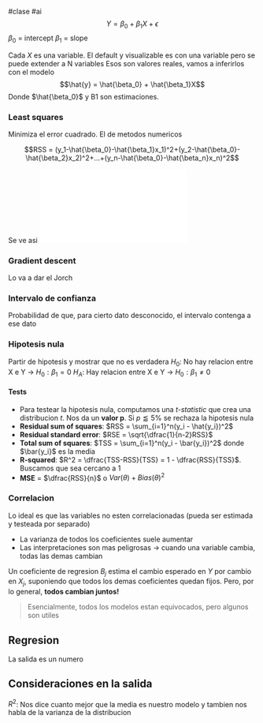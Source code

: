 #clase #ai 
$$Y = \beta_0 + \beta_1 X + \epsilon$$
$\beta_0$ = intercept
$\beta_1$ = slope

Cada $X$ es una variable. El default y visualizable es con una variable pero se puede extender a N variables
Esos son valores reales, vamos a inferirlos con el modelo
$$\hat{y} = \hat{\beta_0} + \hat{\beta_1}X$$
Donde $\hat{\beta_0}$ y B1 son estimaciones.

### Least squares
Minimiza el error cuadrado. El de metodos numericos

$$RSS = (y_1-\hat{\beta_0}-\hat{\beta_1}x_1)^2+(y_2-\hat{\beta_0}-\hat{\beta_2}x_2)^2+...+(y_n-\hat{\beta_0}-\hat{\beta_n}x_n)^2$$

Se ve asi ![asi](Slides-3.pdf#page=10)

### Gradient descent
Lo va a dar el Jorch

### Intervalo de confianza
Probabilidad de que, para cierto dato desconocido, el intervalo contenga a ese dato

### Hipotesis nula
Partir de hipotesis y mostrar que no es verdadera
$H_0:$ No hay relacion entre X e Y -> $H_0: \beta_1 = 0$
$H_A$: Hay relacion entre X e Y -> $H_0: \beta_1 \neq 0$

#### Tests
- Para testear la hipotesis nula, computamos una *t-statistic* que crea una distribucion *t*. Nos da un **valor p**. Si $p \lessapprox 5\%$ se rechaza la hipotesis nula
- **Residual sum of squares**: $RSS = \sum_{i=1}^n(y_i - \hat{y_i})^2$
- **Residual standard error**: $RSE = \sqrt{\dfrac{1}{n-2}RSS}$ 
- **Total sum of squares**: $TSS = \sum_{i=1}^n(y_i - \bar{y_i})^2$ donde $\bar{y_i}$ es la media
- **R-squared**: $R^2 = \dfrac{TSS-RSS}{TSS} = 1 - \dfrac{RSS}{TSS}$. Buscamos que sea cercano a 1
- **MSE** = $\dfrac{RSS}{n}$ o $Var(\theta) + Bias(\theta)^2$ 


### Correlacion
Lo ideal es que las variables no esten correlacionadas (pueda ser estimada y testeada por separado)
- La varianza de todos los coeficientes suele aumentar
- Las interpretaciones son mas peligrosas -> cuando una variable cambia, todas las demas cambian

Un coeficiente de regresion $B_j$ estima el cambio esperado en $Y$ por cambio en $X_j$, suponiendo que todos los demas coeficientes quedan fijos. Pero, por lo general, **todos cambian juntos!** 

> Esencialmente, todos los modelos estan equivocados, pero algunos son utiles

## Regresion
La salida es un numero

## Consideraciones en la salida
$R^2$: Nos dice cuanto mejor que la media es nuestro modelo y tambien nos habla de la varianza de la distribucion
